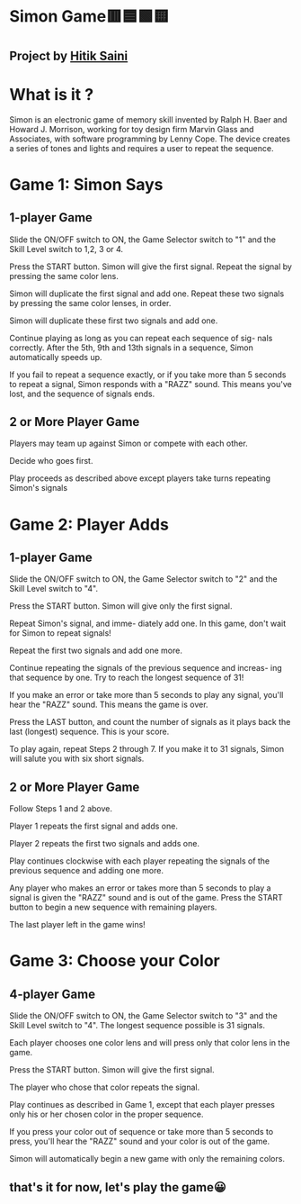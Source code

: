 # Simon Game🟥🟦🟩🟨
## Project by [Hitik Saini](https://hitik20.tech/) 

# What is it ?
Simon is an electronic game of memory skill invented by Ralph H. Baer and Howard J. Morrison, working for toy design firm Marvin Glass and Associates, with software programming by Lenny Cope. The device creates a series of tones and lights and requires a user to repeat the sequence.

# Game 1: Simon Says

## 1-player Game
Slide the ON/OFF switch to ON, the Game Selector switch to "1" and the Skill Level switch to 1,2, 3 or 4.

Press the START button. Simon will give the first signal. Repeat the signal by pressing the same color lens.

Simon will duplicate the first signal and add one. Repeat these two signals by pressing the same color lenses, in order.

Simon will duplicate these first two signals and add one.

Continue playing as long as you can repeat each sequence of sig- nals correctly. After the 5th, 9th and 13th signals in a sequence, Simon automatically speeds up.

If you fail to repeat a sequence exactly, or if you take more than 5 seconds to repeat a signal, Simon responds with a "RAZZ" sound. This means you've lost, and the sequence of signals ends.
## 2 or More Player Game
Players may team up against Simon or compete with each other.

Decide who goes first.

Play proceeds as described above except players take turns repeating Simon's signals

# Game 2: Player Adds

## 1-player Game
Slide the ON/OFF switch to ON, the Game Selector switch to "2" and the Skill Level switch to "4".

Press the START button. Simon will give only the first signal.

Repeat Simon's signal, and imme- diately add one. In this game, don't wait for Simon to repeat signals!

Repeat the first two signals and add one more.

Continue repeating the signals of the previous sequence and increas- ing that sequence by one. Try to reach the longest sequence of 31!

If you make an error or take more than 5 seconds to play any signal, you'll hear the "RAZZ" sound. This means the game is over.

Press the LAST button, and count the number of signals as it plays back the last (longest) sequence. This is your score.

To play again, repeat Steps 2 through 7. If you make it to 31 signals, Simon will salute you with six short signals.

## 2 or More Player Game
Follow Steps 1 and 2 above.

Player 1 repeats the first signal and adds one.

Player 2 repeats the first two signals and adds one.

Play continues clockwise with each player repeating the signals of the previous sequence and adding one more.

Any player who makes an error or takes more than 5 seconds to play a signal is given the "RAZZ" sound and is out of the game. Press the START button to begin a new sequence with remaining players.

The last player left in the game wins!

# Game 3: Choose your Color
## 4-player Game
Slide the ON/OFF switch to ON, the Game Selector switch to "3" and the Skill Level switch to "4". The longest sequence possible is 31 signals.

Each player chooses one color lens and will press only that color lens in the game.

Press the START button. Simon will give the first signal.

The player who chose that color repeats the signal.

Play continues as described in Game 1, except that each player presses only his or her chosen color in the proper sequence.

If you press your color out of sequence or take more than 5 seconds to press, you'll hear the "RAZZ" sound and your color is out of the game.

Simon will automatically begin a new game with only the remaining colors.

## that's it for now, let's play the game😀
